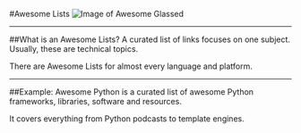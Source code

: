 #Awesome Lists
![Image of Awesome Glassed](https://jasonrigden.com/share/images_dump/awesome2.png)

---
##What is an Awesome Lists?
A curated list of links focuses on one subject. Usually, these are technical topics.

There are Awesome Lists for almost every language and platform.

---
##Example:
Awesome Python is a  curated list of awesome Python frameworks, libraries, software and resources. 

It covers everything from Python podcasts to template engines.


